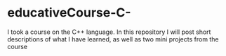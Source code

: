 # educativeCourse-C-
I took a course on the C++ language. In this repository I will post short descriptions of what I have learned, as well as two mini projects from the course
